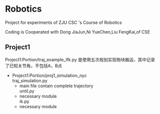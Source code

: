# Robotics
Project for experiments of ZJU CSC 's Course of Robotics

Coding is Cooperated with Dong JiaJun,Ni YueChen,Liu FengKai,of CSE

## Project1
Project1:Portion/traj_example_lfk.py 是使用五次规划实现物块搬运，其中记录了已知关节角，不包括A，B点  

- Project1:Portion/proj1_simulation_nyc  
    traj_simulation.py  
    - main file contain complete trajectory  
    until.py  
    - necessary module  
    ik.py  
    - necessary module
